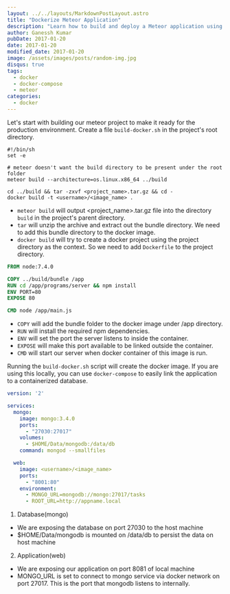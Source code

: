 ```yaml
---
layout: ../../layouts/MarkdownPostLayout.astro
title: "Dockerize Meteor Application"
description: "Learn how to build and deploy a Meteor application using Docker and Docker Compose for a streamlined production environment."
author: Ganessh Kumar
pubDate: 2017-01-20
date: 2017-01-20
modified_date: 2017-01-20
image: /assets/images/posts/random-img.jpg
disqus: true
tags:
  - docker
  - docker-compose
  - meteor
categories:
  - docker
---
```


Let's start with building our meteor project to make it ready for the production environment. Create a file `build-docker.sh` in the project's root directory.

```shell
#!/bin/sh
set -e

# meteor doesn't want the build directory to be present under the root folder
meteor build --architecture=os.linux.x86_64 ../build

cd ../build && tar -zxvf <project_name>.tar.gz && cd -
docker build -t <username>/<image_name> .
```

- `meteor build` will output <project_name>.tar.gz file into the directory `build` in the project's parent directory.
- `tar` will unzip the archive and extract out the bundle directory. We need to add this bundle directory to the docker image.
- `docker build` will try to create a docker project using the project directory as the context. So we need to add `Dockerfile` to the project directory.

```dockerfile
FROM node:7.4.0

COPY ../build/bundle /app
RUN cd /app/programs/server && npm install
ENV PORT=80
EXPOSE 80

CMD node /app/main.js
```

- `COPY` will add the bundle folder to the docker image under /app directory.
- `RUN` will install the required npm dependencies.
- `ENV` will set the port the server listens to inside the container.
- `EXPOSE` will make this port available to be linked outside the container.
- `CMD` will start our server when docker container of this image is run.

Running the `build-docker.sh` script will create the docker image. If you are using this locally, you can use `docker-compose` to easily link the application to a containerized database.

```yaml
version: '2'

services:
  mongo:
    image: mongo:3.4.0
    ports:
      - "27030:27017"
    volumes:
      - $HOME/Data/mongodb:/data/db
    command: mongod --smallfiles

  web:
    image: <username>/<image_name>
    ports:
      - "8001:80"
    environment:
      - MONGO_URL=mongodb://mongo:27017/tasks
      - ROOT_URL=http://appname.local
```


1. Database(mongo)
  * We are exposing the database on port 27030 to the host machine
  * $HOME/Data/mongodb is mounted on /data/db to persist the data on host machine


2. Application(web)
  * We are exposing our application on port 8081 of local machine
  * MONGO_URL is set to connect to mongo service via docker network on port 27017. This is the port that mongodb listens to internally.